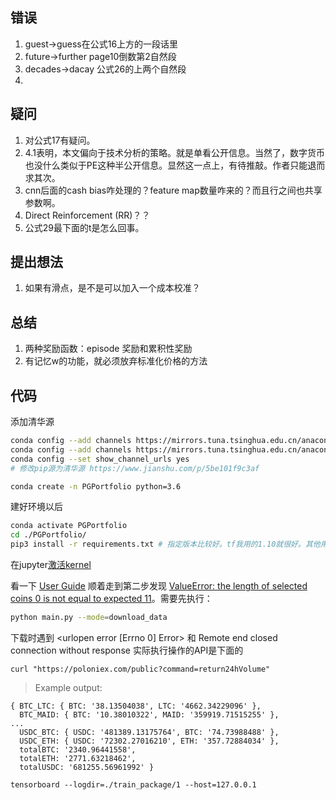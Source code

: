 ## 错误

1. guest->guess在公式16上方的一段话里
2. future->further page10倒数第2自然段
3. decades->dacay 公式26的上两个自然段
4. 

## 疑问

1. 对公式17有疑问。
2. 4.1表明，本文偏向于技术分析的策略。就是单看公开信息。当然了，数字货币也没什么类似于PE这种半公开信息。显然这一点上，有待推敲。作者只能退而求其次。
3. cnn后面的cash bias咋处理的？feature map数量咋来的？而且行之间也共享参数啊。
4. Direct Reinforcement (RR)？？
5. 公式29最下面的t是怎么回事。

##  提出想法

1. 如果有滑点，是不是可以加入一个成本校准？



## 总结

1. 两种奖励函数：episode 奖励和累积性奖励
2. 有记忆w的功能，就必须放弃标准化价格的方法



## 代码

添加清华源

```bash
conda config --add channels https://mirrors.tuna.tsinghua.edu.cn/anaconda/pkgs/free/
conda config --add channels https://mirrors.tuna.tsinghua.edu.cn/anaconda/pkgs/main/
conda config --set show_channel_urls yes
# 修改pip源为清华源 https://www.jianshu.com/p/5be101f9c3af

conda create -n PGPortfolio python=3.6
```

建好环境以后 

```bash
conda activate PGPortfolio
cd ./PGPortfolio/
pip3 install -r requirements.txt # 指定版本比较好。tf我用的1.10就很好。其他用的默认要求的最低版本
```

在jupyter[激活kernel](https://medium.com/@nrk25693/how-to-add-your-conda-environment-to-your-jupyter-notebook-in-just-4-steps-abeab8b8d084)

看一下 [User Guide](https://github.com/ZhengyaoJiang/PGPortfolio/blob/master/user_guide.md) 顺着走到第二步发现 [ValueError: the length of selected coins 0 is not equal to expected 11](https://github.com/ZhengyaoJiang/PGPortfolio/issues/85)。需要先执行：

```bash
python main.py --mode=download_data
```

下载时遇到 <urlopen error [Errno 0] Error> 和 Remote end closed connection without response 实际执行操作的API是下面的

```
curl "https://poloniex.com/public?command=return24hVolume"
```

> Example output:

```
{ BTC_LTC: { BTC: '38.13504038', LTC: '4662.34229096' },
  BTC_MAID: { BTC: '10.38010322', MAID: '359919.71515255' },
...
  USDC_BTC: { USDC: '481389.13175764', BTC: '74.73988488' },
  USDC_ETH: { USDC: '72302.27016210', ETH: '357.72884034' },
  totalBTC: '2340.96441558',
  totalETH: '2771.63218462',
  totalUSDC: '681255.56961992' }
```





```
tensorboard --logdir=./train_package/1 --host=127.0.0.1
```

